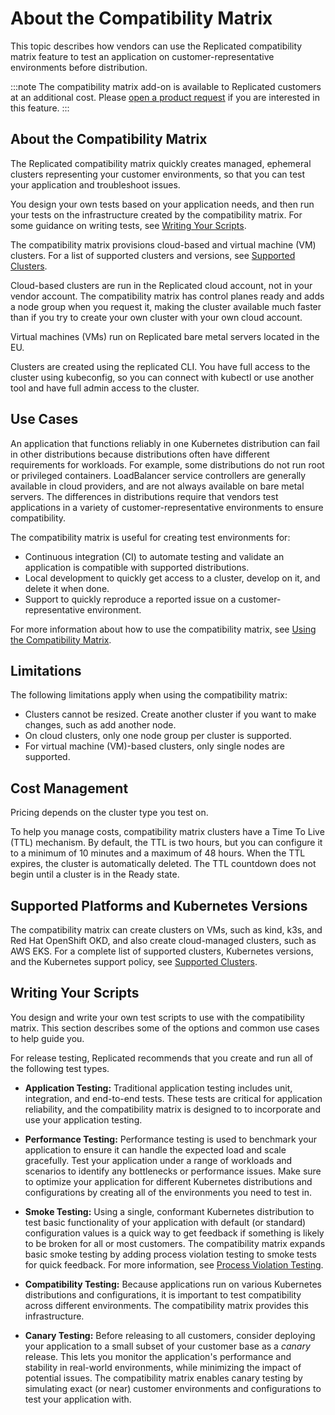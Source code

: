 # About the Compatibility Matrix
This topic describes how vendors can use the Replicated compatibility matrix feature to test an application on customer-representative environments before distribution.

:::note
The compatibility matrix add-on is available to Replicated customers at an additional cost. Please [open a product request](https://vendor.replicated.com/support?requestType=feature&productArea=vendor) if you are interested in this feature. 
:::

## About the Compatibility Matrix

The Replicated compatibility matrix quickly creates managed, ephemeral clusters representing your customer environments, so that you can test your application and troubleshoot issues. 

You design your own tests based on your application needs, and then run your tests on the infrastructure created by the compatibility matrix. For some guidance on writing tests, see [Writing Your Scripts](#write-your-scripts).
 
The compatibility matrix provisions cloud-based and virtual machine (VM) clusters. For a list of supported clusters and versions, see [Supported Clusters](testing-supported-clusters).

Cloud-based clusters are run in the Replicated cloud account, not in your vendor account. The compatibility matrix has control planes ready and adds a node group when you request it, making the cluster available much faster than if you try to create your own cluster with your own cloud account.

Virtual machines (VMs) run on Replicated bare metal servers located in the EU.

Clusters are created using the replicated CLI. You have full access to the cluster using kubeconfig, so you can connect with kubectl or use another tool and have full admin access to the cluster.

## Use Cases

An application that functions reliably in one Kubernetes distribution can fail in other distributions because distributions often have different requirements for workloads. For example, some distributions do not run root or privileged containers. LoadBalancer service controllers are generally available in cloud providers, and are not always available on bare metal servers. The differences in distributions require that vendors test applications in a variety of customer-representative environments to ensure compatibility.

The compatibility matrix is useful for creating test environments for:

- Continuous integration (CI) to automate testing and validate an application is compatible with supported distributions.
- Local development to quickly get access to a cluster, develop on it, and delete it when done.
- Support to quickly reproduce a reported issue on a customer-representative environment.

For more information about how to use the compatibility matrix, see [Using the Compatibility Matrix](testing-how-to).

## Limitations

The following limitations apply when using the compatibility matrix:

- Clusters cannot be resized. Create another cluster if you want to make changes, such as add another node.
- On cloud clusters, only one node group per cluster is supported.
- For virtual machine (VM)-based clusters, only single nodes are supported.

## Cost Management

Pricing depends on the cluster type you test on.

To help you manage costs, compatibility matrix clusters have a Time To Live (TTL) mechanism. By default, the TTL is two hours, but you can configure it to a minimum of 10 minutes and a maximum of 48 hours. When the TTL expires, the cluster is automatically deleted. The TTL countdown does not begin until a cluster is in the Ready state.

## Supported Platforms and Kubernetes Versions

The compatibility matrix can create clusters on VMs, such as kind, k3s, and Red Hat OpenShift OKD, and also create cloud-managed clusters, such as AWS EKS. For a complete list of supported clusters, Kubernetes versions, and the Kubernetes support policy, see [Supported Clusters](testing-supported-clusters).

## Writing Your Scripts

You design and write your own test scripts to use with the compatibility matrix. This section describes some of the options and common use cases to help guide you.

For release testing, Replicated recommends that you create and run all of the following test types.

- **Application Testing:** Traditional application testing includes unit, integration, and end-to-end tests. These tests are critical for application reliability, and the compatibility matrix is designed to to incorporate and use your application testing.

- **Performance Testing:** Performance testing is used to benchmark your application to ensure it can handle the expected load and scale gracefully. Test your application under a range of workloads and scenarios to identify any bottlenecks or performance issues. Make sure to optimize your application for different Kubernetes distributions and configurations by creating all of the environments you need to test in.

- **Smoke Testing:** Using a single, conformant Kubernetes distribution to test basic functionality of your application with default (or standard) configuration values is a quick way to get feedback if something is likely to be broken for all or most customers. The compatibility matrix expands basic smoke testing by adding process violation testing to smoke tests for quick feedback. For more information, see [Process Violation Testing](testing-process-violation).

- **Compatibility Testing:** Because applications run on various Kubernetes distributions and configurations, it is important to test compatibility across different environments. The compatibility matrix provides this infrastructure.

- **Canary Testing:** Before releasing to all customers, consider deploying your application to a small subset of your customer base as a _canary_ release. This lets you monitor the application's performance and stability in real-world environments, while minimizing the impact of potential issues. The compatibility matrix enables canary testing by simulating exact (or near) customer environments and configurations to test your application with.


